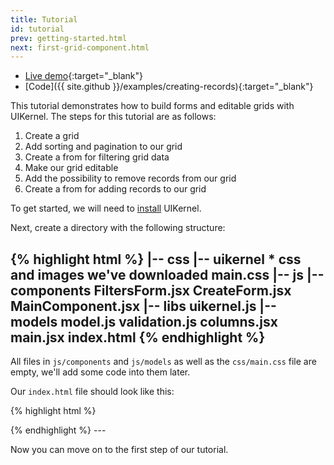 ```yaml
---
title: Tutorial
id: tutorial
prev: getting-started.html
next: first-grid-component.html
---
```

* [Live demo](/examples/creating-records/){:target="_blank"}
* [Code]({{ site.github }}/examples/creating-records){:target="_blank"}

This tutorial demonstrates how to build forms and editable grids with UIKernel. The steps for this tutorial are as follows:

1. Create a grid
2. Add sorting and pagination to our grid
3. Create a from for filtering grid data
4. Make our grid editable
5. Add the possibility to remove records from our grid
6. Create a from for adding records to our grid


To get started, we will need to [install](/download.html) UIKernel.

Next, create a directory with the following structure:

{% highlight html %}
|-- css
    |-- uikernel
        * css and images we've downloaded
    main.css
|-- js
    |-- components
        FiltersForm.jsx
        CreateForm.jsx
        MainComponent.jsx
    |-- libs
        uikernel.js
    |-- models
        model.js
        validation.js
    columns.jsx
    main.jsx
index.html
{% endhighlight %}
---

All files in `js/components` and `js/models` as well as the `css/main.css` file are empty, we'll add some code into them later.

Our `index.html` file should look like this:

{% highlight html %}
<!DOCTYPE html>
<html>
<head>
    <meta charset="utf-8"/>
    <title>Example</title>
    <link href="https://cdnjs.cloudflare.com/ajax/libs/twitter-bootstrap/3.3.5/css/bootstrap.min.css" rel="stylesheet" type="text/css"/>
    <link href="css/uikernel/main.css" rel="stylesheet" type="text/css"/>
    <link href="css/main.css" rel="stylesheet" type="text/css"/>
</head>
<body>


<script src="https://cdnjs.cloudflare.com/ajax/libs/jquery/2.1.3/jquery.min.js"></script>
<script src="https://cdnjs.cloudflare.com/ajax/libs/lodash.js/3.10.1/lodash.min.js"></script>
<script src="https://cdnjs.cloudflare.com/ajax/libs/react/0.13.3/react.min.js"></script>
<script src="https://cdnjs.cloudflare.com/ajax/libs/react/0.13.3/JSXTransformer.js"></script>
<script src="js/libs/uikernel.js"></script>

<!-- Validation -->
<script src="js/model/validation.js"></script>

<!-- Our first model -->
<script src="js/model/model.js"></script>

<!-- Our main component -->
<script src="js/components/MainComponent.jsx" type="text/jsx"></script>

<!-- Its columns -->
<script src="js/columns.jsx" type="text/jsx"></script>

<!-- Form for filtering records -->
<script src="js/components/FiltersForm.jsx" type="text/jsx"></script>

<!-- Form for creating new records -->
<script src="js/components/CreateForm.jsx" type="text/jsx"></script>

<!-- Main file to render -->
<script src="js/main.jsx" type="text/jsx"></script>
</body>
</html>
{% endhighlight %}
---

Now you can move on to the first step of our tutorial.
